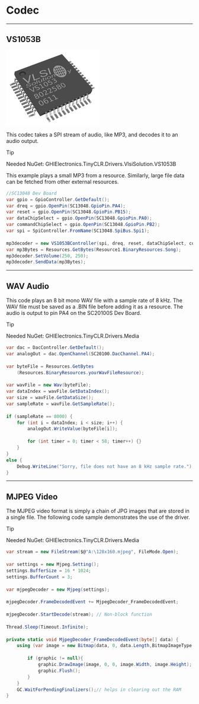 # Codec

---

## VS1053B

![VS1053B](./images/VS1053B.png)

This codec takes a SPI stream of audio, like MP3, and decodes it to an audio output.

> [!TIP]
> Needed NuGet: GHIElectronics.TinyCLR.Drivers.VlsiSolution.VS1053B

This example plays a small MP3 from a resource. Similarly, large file data can be fetched from other external resources.

```cs
//SC13048 Dev Board
var gpio = GpioController.GetDefault();
var dreq = gpio.OpenPin(SC13048.GpioPin.PA4);
var reset = gpio.OpenPin(SC13048.GpioPin.PB15);
var dataChipSelect = gpio.OpenPin(SC13048.GpioPin.PA0);
var commandChipSelect = gpio.OpenPin(SC13048.GpioPin.PB2);
var spi = SpiController.FromName(SC13048.SpiBus.Spi1);

mp3decoder = new VS1053BController(spi, dreq, reset, dataChipSelect, commandChipSelect);
var mp3Bytes = Resources.GetBytes(Resource1.BinaryResources.Song);
mp3decoder.SetVolume(250, 250);
mp3decoder.SendData(mp3Bytes);
```
---

## WAV Audio

This code plays an 8 bit mono WAV file with a sample rate of 8 kHz. The WAV file must be saved as a .BIN file before adding it as a resource. The audio is output to pin PA4 on the SC20100S Dev Board.

> [!Tip]
> Needed NuGet: GHIElectronics.TinyCLR.Drivers.Media


```cs
var dac = DacController.GetDefault();
var analogOut = dac.OpenChannel(SC20100.DacChannel.PA4);

var byteFile = Resources.GetBytes
    (Resources.BinaryResources.yourWavFileResource);

var wavFile = new Wav(byteFile);
var dataIndex = wavFile.GetDataIndex();
var size = wavFile.GetDataSize();
var sampleRate = wavFile.GetSampleRate();

if (sampleRate == 8000) {
    for (int i = dataIndex; i < size; i++) {
        analogOut.WriteValue(byteFile[i]);

        for (int timer = 0; timer < 58; timer++) {}
    }
}
else {
    Debug.WriteLine("Sorry, file does not have an 8 kHz sample rate.");
}
```
---

## MJPEG Video

The MJPEG video format is simply a chain of JPG images that are stored in a single file. The following code sample demonstrates the use of the driver.

> [!Tip]
> Needed NuGet: GHIElectronics.TinyCLR.Drivers.Media

```cs
var stream = new FileStream($@"A:\128x160.mjpeg", FileMode.Open);

var settings = new Mjpeg.Setting();
settings.BufferSize = 16 * 1024;
settings.BufferCount = 3;

var mjpegDecoder = new Mjpeg(settings);

mjpegDecoder.FrameDecodedEvent += MjpegDecoder_FrameDecodedEvent;

mjpegDecoder.StartDecode(stream); // Non-block function

Thread.Sleep(Timeout.Infinite);

private static void MjpegDecoder_FrameDecodedEvent(byte[] data) {
    using (var image = new Bitmap(data, 0, data.Length,BitmapImageType.Jpeg)){

        if (graphic != null){
            graphic.DrawImage(image, 0, 0, image.Width, image.Height);
            graphic.Flush();
        }
    }
    GC.WaitForPendingFinalizers();// helps in clearing out the RAM
}
```

